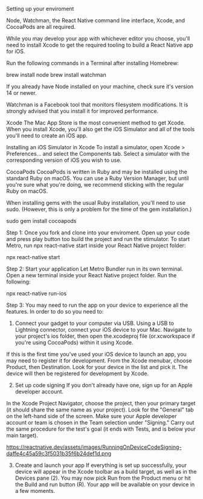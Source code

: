 Setting up your enviroment

Node, Watchman, the React Native command line interface, Xcode, and CocoaPods are all required.

While you may develop your app with whichever editor you choose, you'll need to install Xcode to get the required tooling to build a React Native app for iOS.

Run the following commands in a Terminal after installing Homebrew:

brew install node
brew install watchman

If you already have Node installed on your machine, check sure it's version 14 or newer.

Watchman is a Facebook tool that monitors filesystem modifications. It is strongly advised that you install it for improved performance.

Xcode
The Mac App Store is the most convenient method to get Xcode. When you install Xcode, you'll also get the iOS Simulator and all of the tools you'll need to create an iOS app.


Installing an iOS Simulator in Xcode
To install a simulator, open Xcode > Preferences... and select the Components tab. Select a simulator with the corresponding version of iOS you wish to use.



CocoaPods
CocoaPods is written in Ruby and may be installed using the standard Ruby on macOS. You can use a Ruby Version Manager, but until you're sure what you're doing, we recommend sticking with the regular Ruby on macOS.

When installing gems with the usual Ruby installation, you'll need to use sudo. (However, this is only a problem for the time of the gem installation.)

sudo gem install cocoapods

Step 1: Once you fork and clone into your enviroment. Open up your code and press play button too build the project and run the stimulator. To start Metro, run npx react-native start inside your React Native project folder:

npx react-native start

Step 2: Start your application
Let Metro Bundler run in its own terminal. Open a new terminal inside your React Native project folder. Run the following:

npx react-native run-ios

Step 3: You may need to run the app on your device to experience all the features. In order to do so you need to: 

1. Connect your gadget to your computer via USB.
Using a USB to Lightning connector, connect your iOS device to your Mac. Navigate to your project's ios folder, then open the.xcodeproj file (or.xcworkspace if you're using CocoaPods) within it using Xcode.

If this is the first time you've used your iOS device to launch an app, you may need to register it for development. From the Xcode menubar, choose Product, then Destination. Look for your device in the list and pick it. The device will then be registered for development by Xcode.

2. Set up code signing
If you don't already have one, sign up for an Apple developer account.

In the Xcode Project Navigator, choose the project, then your primary target (it should share the same name as your project). Look for the "General" tab on the left-hand side of the screen. Make sure your Apple developer account or team is chosen in the Team selection under "Signing." Carry out the same procedure for the test's goal (it ends with Tests, and is below your main target).

https://reactnative.dev/assets/images/RunningOnDeviceCodeSigning-daffe4c45a59c3f5031b35f6b24def1d.png

3. Create and launch your app
If everything is set up successfully, your device will appear in the Xcode toolbar as a build target, as well as in the Devices pane (2). You may now pick Run from the Product menu or hit the Build and run button (R). Your app will be available on your device in a few moments.